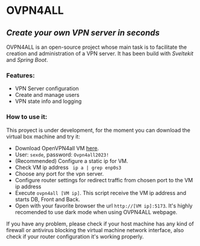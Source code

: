 # OVPN4ALL
## _Create your own VPN server in seconds_

OVPN4ALL is an open-source project whose main task is to facilitate the creation and administration of a VPN server.
It has been build with *Sveltekit* and *Spring Boot*.

### Features:
- VPN Server configuration
- Create and manage users
- VPN state info and logging

### How to use it:

This proyect is under development, for the moment you can download the virtual box machine and try it:
- Download OpenVPN4all VM [here](https://mega.nz/file/z153QAgI#PrtCfff5yVx9Lnsn-u1H5th8_Cfm4K_6SwACHW9bKpQ).
- User: `sexde`, password: `Ovpn4all2023!`
- (Recommended) Configure a static ip for VM.
- Check VM ip address ` ip a | grep enp0s3`
- Choose any port for the vpn server.
- Configure router settings for redirect traffic from chosen port to the VM ip address 
- Execute `ovpn4all [VM ip]`. This script receive the VM ip address and starts DB, Front and Back.
- Open with your favorite browser the url `http://[VM ip]:5173`. It's highly recomended to use dark mode when using OVPN4ALL webpage.

If you have any problem, please check if your host machine has any kind of firewall or antivirus blocking the virtual machine network interface, also check if your router configuration it's working properly.
